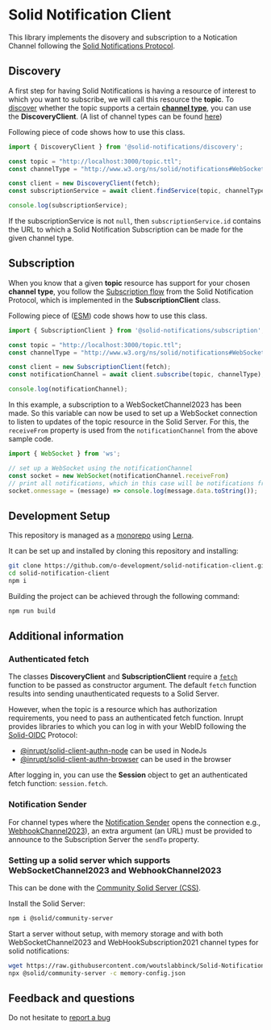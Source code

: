 # Solid Notification Client 

This library implements the disovery and subscription to a Notication Channel following the [Solid Notifications Protocol](https://solidproject.org/TR/notifications-protocol).

## Discovery

A first step for having Solid Notifications is having a resource of interest to which you want to subscribe, we will call this resource the **topic**.
To [discover](https://solidproject.org/TR/notifications-protocol#discovery) whether the topic supports a certain [**channel type**](https://solid.github.io/notifications/protocol#notification-channel-types), you can use the **DiscoveryClient**. (A list of channel types can be found [here](https://solidproject.org/TR/#notification-channel-type-registry))

Following piece of code shows how to use this class.

```javascript
import { DiscoveryClient } from '@solid-notifications/discovery';

const topic = "http://localhost:3000/topic.ttl";
const channelType = "http://www.w3.org/ns/solid/notifications#WebSocketChannel2023";

const client = new DiscoveryClient(fetch);
const subscriptionService = await client.findService(topic, channelType);

console.log(subscriptionService);
```

If the subscriptionService is not `null`, then `subscriptionService.id` contains the URL to which a Solid Notification Subscription can be made for the given channel type.

## Subscription

When you know that a given **topic** resource has support for your chosen **channel type**, you follow the [Subscription flow](https://solidproject.org/TR/notifications-protocol#subscription) from the Solid Notification Protocol, which is implemented in the **SubscriptionClient** class.

Following piece of ([ESM](https://nodejs.org/api/esm.html)) code shows how to use this class.

```javascript
import { SubscriptionClient } from '@solid-notifications/subscription';

const topic = "http://localhost:3000/topic.ttl";
const channelType = "http://www.w3.org/ns/solid/notifications#WebSocketChannel2023";

const client = new SubscriptionClient(fetch);
const notificationChannel = await client.subscribe(topic, channelType);

console.log(notificationChannel);
```

In this example, a subscription to a WebSocketChannel2023 has been made. 
So this variable can now be used to set up a WebSocket connection to listen to updates of the topic resource in the Solid Server.
For this, the `receiveFrom` property is used from the `notificationChannel` from the above sample code.

```javascript
import { WebSocket } from 'ws';

// set up a WebSocket using the notificationChannel
const socket = new WebSocket(notificationChannel.receiveFrom)
// print all notifications, which in this case will be notifications from the topic resource
socket.onmessage = (message) => console.log(message.data.toString());
```

## Development Setup

This repository is managed as a [monorepo](https://github.com/babel/babel/blob/master/doc/design/monorepo.md) using [Lerna](https://lernajs.io/).

It can be set up and installed by cloning this repository and installing:

```bash
git clone https://github.com/o-development/solid-notification-client.git
cd solid-notification-client
npm i 
```

Building the project can be achieved through the following command:

```bash
npm run build
```

## Additional information

### Authenticated fetch

The classes **DiscoveryClient** and **SubscriptionClient** require a [`fetch`](https://developer.mozilla.org/en-US/docs/Web/API/fetch) function to be passed as constructor argument.
The default `fetch` function results into sending unauthenticated requests to a Solid Server.

However, when the topic is a resource which has authorization requirements, you need to pass an authenticated fetch function.
Inrupt provides libraries to which you can log in with your WebID following the [Solid-OIDC](https://solidproject.org/TR/oidc) Protocol:

* [@inrupt/solid-client-authn-node](https://www.npmjs.com/package/@inrupt/solid-client-authn-node) can be used in NodeJs
* [@inrupt/solid-client-authn-browser](https://www.npmjs.com/package/@inrupt/solid-client-authn-browser) can be used in the browser

After logging in, you can use the **Session** object to get an authenticated fetch function: `session.fetch`.

### Notification Sender

For channel types where the [Notification Sender](https://solidproject.org/TR/notifications-protocol#NotificationSender) opens the connection e.g., [WebhookChannel2023](https://solid.github.io/notifications/webhook-channel-2023)), an extra argument (an URL) must be provided to announce to the Subscription Server the `sendTo` property.

### Setting up a solid server which supports WebSocketChannel2023 and WebhookChannel2023

This can be done with the [Community Solid Server (CSS)](https://github.com/CommunitySolidServer/CommunitySolidServer).

Install the Solid Server:

```sh
npm i @solid/community-server
```

Start a server without setup, with memory storage and with both WebSocketChannel2023 and WebHookSubscription2021 channel types for solid notifications:

```sh
wget https://raw.githubusercontent.com/woutslabbinck/Solid-Notification/main/config/memory-config.json
npx @solid/community-server -c memory-config.json 
```

## Feedback and questions

Do not hesitate to [report a bug](https://github.com/o-development/solid-notification-client/issues)
